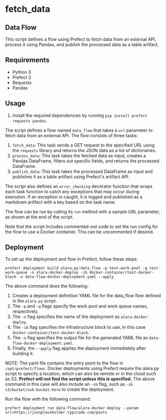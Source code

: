 # fetch_data
## Data Flow

This script defines a flow using Prefect to fetch data from an external API, process it using Pandas, and publish the processed data as a table artifact.

## Requirements

- Python 3
- Prefect 2
- Requests
- Pandas

## Usage

1. Install the required dependencies by running `pip install prefect requests pandas`.

The script defines a flow named `data_flow` that takes a `url` parameter to fetch data from an external API. The flow consists of three tasks:

1. `fetch_data`: This task sends a GET request to the specified URL using the `requests` library and returns the JSON data as a list of dictionaries.
2. `process_data`: This task takes the fetched data as input, creates a Pandas DataFrame, filters out specific fields, and returns the processed DataFrame.
3. `publish_data`: This task takes the processed DataFrame as input and publishes it as a table artifact using Prefect's artifact API.

The script also defines an `error_checking` decorator function that wraps each task function to catch any exceptions that may occur during execution. If an exception is caught, it is logged and published as a markdown artifact with a key based on the task name.

The flow can be run by calling its `run` method with a sample URL parameter, as shown at the end of the script.

Note that the script includes commented-out code to set the run config for the flow to use a Docker container. This can be uncommented if desired.

## Deployment

To set up the deployment and flow in Prefect, follow these steps:

```prefect deployment build alara.py:data_flow -p test-work-pool -q test-work-queue -n alara-docker-deploy -ib docker-container/test-docker-block -o data-flow-docker-deployment.yaml --apply```

The above command does the following:

1) Creates a deployment definition YAML file for the data_flow flow defined in the `alara.py` script. 
2) The `-p` and `-q` flags specify the work pool and work queue names, respectively. 
3) The `-n` flag specifies the name of the deployment as `alara-docker-deploy`. 
4) The `-ib` flag specifies the infrastructure block to use, in this case `docker-container/test-docker-block`.
5) The `-o` flag specifies the output file for the generated YAML file as `data-flow-docker-deployment.yaml`. 
6) Finally, the `--apply` flag applies the deployment immediately after building it.

NOTE: The yaml file contains the entry point to the flow in `/opt/prefect/flows`. Docker deployments using Prefect require the alara.py script to specify a location, which can also be remote or in the cloud such as S3. **Prefect  will not find the script unless this is specified.** The above command in this case will also include an `-sb` flag, such as `-sb s3/bucket/sub-bucket-here` to create the deployment. 

Run the flow with the following command:

```prefect deployment run data-flow/alara-docker-deploy --param url=https://jsonplaceholder.typicode.com/posts```
